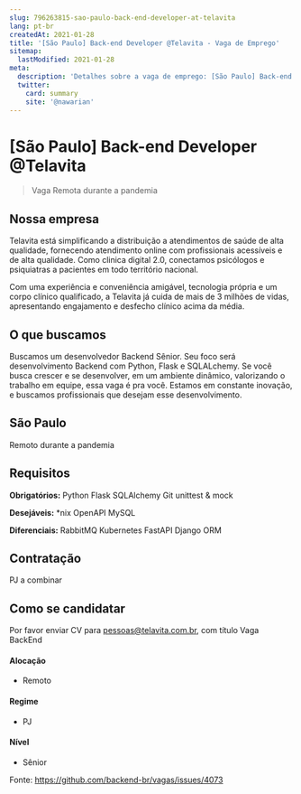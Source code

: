 ```yaml
---
slug: 796263815-sao-paulo-back-end-developer-at-telavita
lang: pt-br
createdAt: 2021-01-28
title: '[São Paulo] Back-end Developer @Telavita - Vaga de Emprego'
sitemap:
  lastModified: 2021-01-28
meta:
  description: 'Detalhes sobre a vaga de emprego: [São Paulo] Back-end Developer @Telavita'
  twitter:
    card: summary
    site: '@nawarian'
---
```


# [São Paulo] Back-end Developer @Telavita

> Vaga Remota durante a pandemia

## Nossa empresa

Telavita está simplificando a distribuição a atendimentos de saúde de alta qualidade, fornecendo atendimento online com profissionais acessíveis e de alta qualidade. Como clinica digital 2.0, conectamos psicólogos e psiquiatras a pacientes em todo território nacional.

Com uma experiência e conveniência amigável, tecnologia própria e um corpo clínico qualificado, a Telavita já cuida de mais de 3 milhões de vidas, apresentando engajamento e desfecho clínico acima da média.


## O que buscamos

Buscamos um desenvolvedor Backend Sênior. Seu foco será desenvolvimento Backend com Python, Flask e SQLALchemy.
Se você busca crescer e se desenvolver, em um ambiente dinâmico, valorizando o trabalho em equipe, essa vaga é pra você. Estamos em constante inovação, e buscamos profissionais que desejam esse desenvolvimento.

## São Paulo

Remoto durante a pandemia

## Requisitos

**Obrigatórios:**
Python
Flask
SQLAlchemy
Git
unittest & mock

**Desejáveis:**
*nix
OpenAPI
MySQL

**Diferenciais:**
RabbitMQ
Kubernetes
FastAPI
Django ORM

## Contratação

PJ a combinar

## Como se candidatar

Por favor enviar CV para pessoas@telavita.com.br, com título Vaga BackEnd

#### Alocação
- Remoto

#### Regime
- PJ

#### Nível
- Sênior

Fonte: https://github.com/backend-br/vagas/issues/4073